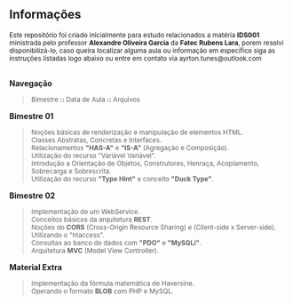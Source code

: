 ## **Informações**
<sub>
Este repositório foi criado inicialmente para estudo relacionados a matéria <strong>IDS001</strong> ministrada pelo professor <strong>Alexandre Oliveira Garcia</strong> da <strong>Fatec Rubens Lara</strong>, porem resolvi disponibilizá-lo, caso queira localizar alguma aula ou informação em específico siga as instruções listadas logo abaixo ou entre em contato via ayrton.tunes@outlook.com
</sub>

##

 **Navegação**
> <sub> Bimestre **::** Data de Aula **::** Arquivos  </sub>

**Bimestre 01** 
> <sub> Noções básicas de renderização e manipulação de elementos HTML.</sub>  
> <sub> Classes Abstratas, Concretas e Interfaces.</sub>  
> <sub> Relacionamentos **"HAS-A"** e **"IS-A"** (Agregação e Composição).</sub>  
> <sub> Utilização do recurso "Variável Variável".</sub>  
> <sub> Introdução a Orientação de Objetos, Construtores, Henraça, Acoplamento, Sobrecarga e Sobrescrita.</sub>  
> <sub> Utilização do recurso **"Type Hint"** e conceito **"Duck Type"**.</sub>  

**Bimestre 02**
> <sub> Implementação de um WebService.</sub>  
> <sub> Conceitos básicos da arquitetura **REST**.</sub>  
> <sub> Noções do **CORS** (Cross-Origin Resource Sharing) e (Client-side x Server-side).</sub>  
> <sub> Utilizando o "htaccess".</sub>  
> <sub> Consultas ao banco de dados com **"PDO"** e **"MySQLi"**.</sub>  
> <sub> Arquitetura **MVC** (Model View Controller).</sub>  

**Material Extra**
> <sub>  Implementação da fórmula matemática de Haversine.</sub>  
> <sub>  Operando o formato **BLOB** com PHP e MySQL.</sub>  

